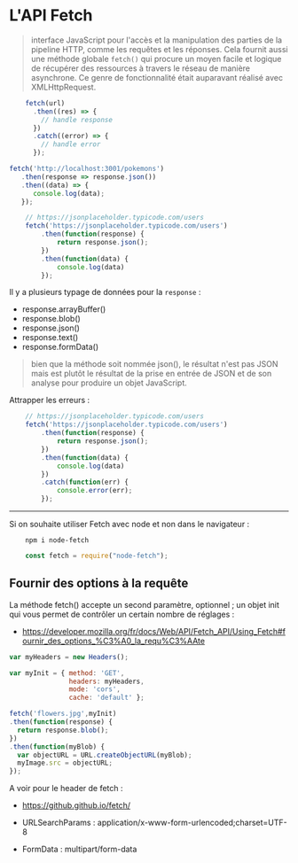 # L'API Fetch

> interface JavaScript pour l'accès et la manipulation des parties de la pipeline HTTP, comme les requêtes et les réponses. Cela fournit aussi une méthode globale ``fetch()`` qui procure un moyen facile et logique de récupérer des ressources à travers le réseau de manière asynchrone.
> Ce genre de fonctionnalité était auparavant réalisé avec XMLHttpRequest. 

````javascript
    fetch(url)
      .then((res) => {
        // handle response
      })
      .catch((error) => {
        // handle error
      });
````

````javascript
fetch('http://localhost:3001/pokemons')
   .then(response => response.json())
   .then((data) => {
      console.log(data);
   });
````

````javascript
    // https://jsonplaceholder.typicode.com/users
    fetch('https://jsonplaceholder.typicode.com/users')
        .then(function(response) {
            return response.json();
        })
        .then(function(data) {
            console.log(data)
        });
````

Il y a plusieurs typage de données pour la ``response`` :

- response.arrayBuffer()
- response.blob()
- response.json()
- response.text()
- response.formData()

>bien que la méthode soit nommée json(), le résultat n'est pas JSON mais est plutôt le résultat de la prise en entrée de JSON et de son analyse pour produire un objet JavaScript.

Attrapper les erreurs :

````javascript
    // https://jsonplaceholder.typicode.com/users
    fetch('https://jsonplaceholder.typicode.com/users')
        .then(function(response) {
            return response.json();
        })
        .then(function(data) {
            console.log(data)
        })
        .catch(function(err) {
            console.error(err);
        });
````

---
Si on souhaite utiliser Fetch avec node et non dans le navigateur :

````shell script
    npm i node-fetch
````

````javascript
    const fetch = require("node-fetch");
````

## Fournir des options à la requête

La méthode fetch() accepte un second paramètre, optionnel ; un objet init qui vous permet de contrôler un certain nombre de réglages :

- <https://developer.mozilla.org/fr/docs/Web/API/Fetch_API/Using_Fetch#fournir_des_options_%C3%A0_la_requ%C3%AAte>

````javascript
var myHeaders = new Headers();

var myInit = { method: 'GET',
               headers: myHeaders,
               mode: 'cors',
               cache: 'default' };

fetch('flowers.jpg',myInit)
.then(function(response) {
  return response.blob();
})
.then(function(myBlob) {
  var objectURL = URL.createObjectURL(myBlob);
  myImage.src = objectURL;
});
````

A voir pour le header de fetch :

- <https://github.github.io/fetch/>

- URLSearchParams : application/x-www-form-urlencoded;charset=UTF-8
- FormData : multipart/form-data

